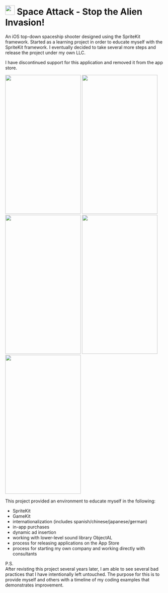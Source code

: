 <h1><img src="https://github.com/user-attachments/assets/8f6f0841-a88f-43e4-bd56-8ba61c9ee857" width="30" height="30" /> Space Attack - Stop the Alien Invasion! </h1>

An iOS top-down spaceship shooter designed using the SpriteKit framework. Started as a learning project in order to educate myself with the SpriteKit framework. I eventually decided to take several more steps and release the project under my own LLC.


I have discontinued support for this application and removed it from the app store.

<img src="https://github.com/user-attachments/assets/b5a8ddf1-613c-4540-9657-daf1dce37aec" width="240" height="440">
<img src="https://github.com/user-attachments/assets/c12f2d84-c7e7-4de7-a84c-a545da5810a8" width="240" height="440">
<img src="https://github.com/user-attachments/assets/94ce74f8-08e7-4675-938b-38c2057e3461" width="240" height="440">
<img src="https://github.com/user-attachments/assets/73d8ae14-0e2f-4808-8422-c8c191b5ef64" width="240" height="440">
<img src="https://github.com/user-attachments/assets/522739c3-73b0-4331-ae39-91615751077c" width="240" height="440">

This project provided an environment to educate myself in the following:
- SpriteKit
- GameKit
- internationalization (includes spanish/chinese/japanese/german)
- in-app purchases
- dynamic ad insertion
- working with lower-level sound library ObjectAL
- process for releasing applications on the App Store
- process for starting my own company and working directly with consultants


P.S.
<br />After revisting this project several years later, I am able to see several bad practices that I have intentionally left untouched. The purpose for this is to provide myself and others with a timeline of my coding examples that demonstrates improvement.
